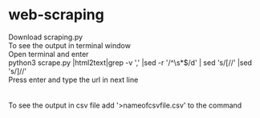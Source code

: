 # web-scraping
Download scraping.py<br/>
To see the output in terminal window<br/>
Open terminal and enter<br/>
python3 scrape.py |html2text|grep -v ',' |sed -r '/^\s*$/d' | sed 's/\[//' |sed 's/\]//'<br/>
Press enter and type the url in next line<br/>
<br/>
<br/>
To see the output in csv file add '>nameofcsvfile.csv' to the command<br/>
